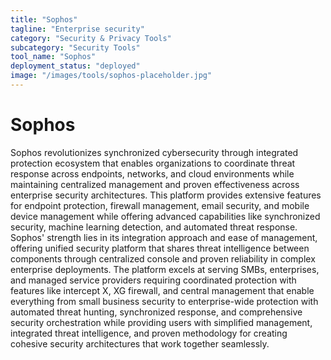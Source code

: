 ```yaml
---
title: "Sophos"
tagline: "Enterprise security"
category: "Security & Privacy Tools"
subcategory: "Security Tools"
tool_name: "Sophos"
deployment_status: "deployed"
image: "/images/tools/sophos-placeholder.jpg"
---
```


# Sophos

Sophos revolutionizes synchronized cybersecurity through integrated protection ecosystem that enables organizations to coordinate threat response across endpoints, networks, and cloud environments while maintaining centralized management and proven effectiveness across enterprise security architectures. This platform provides extensive features for endpoint protection, firewall management, email security, and mobile device management while offering advanced capabilities like synchronized security, machine learning detection, and automated threat response. Sophos' strength lies in its integration approach and ease of management, offering unified security platform that shares threat intelligence between components through centralized console and proven reliability in complex enterprise deployments. The platform excels at serving SMBs, enterprises, and managed service providers requiring coordinated protection with features like intercept X, XG firewall, and central management that enable everything from small business security to enterprise-wide protection with automated threat hunting, synchronized response, and comprehensive security orchestration while providing users with simplified management, integrated threat intelligence, and proven methodology for creating cohesive security architectures that work together seamlessly.
